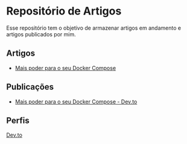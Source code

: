 # Repositório de Artigos

Esse repositório tem o objetivo de armazenar artigos em andamento e artigos publicados por mim.

## Artigos

* [Mais poder para o seu Docker Compose](./mais_poder_para_seu_docker_compose.md)

## Publicações

* [Mais poder para o seu Docker Compose - Dev.to](https://dev.to/mdslino/mais-poder-no-seu-docker-compose-5ab2)

## Perfis

[Dev.to](https://dev.to/mdslino)
